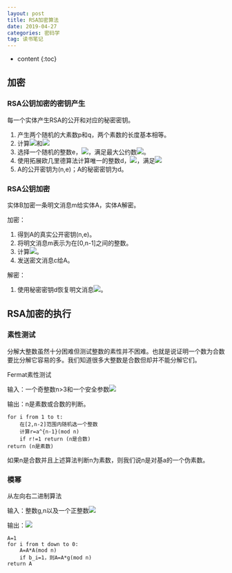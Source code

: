 ```yaml
---
layout: post
title: RSA加密算法
date: 2019-04-27
categories: 密码学
tag: 读书笔记
---
```


* content
{:toc}

## 加密

### RSA公钥加密的密钥产生

每一个实体产生RSA的公开和对应的秘密密钥。

1. 产生两个随机的大素数p和q，两个素数的长度基本相等。
2. 计算<img src="https://latex.codecogs.com/png.latex?n=pq">和<img src="https://latex.codecogs.com/png.latex?\phi=(p-1)(q-1)">
3. 选择一个随机的整数e，<img src="https://latex.codecogs.com/png.latex?1<e<\phi">，满足最大公约数<img src="https://latex.codecogs.com/png.latex?(e,\phi)=1">。
4. 使用拓展欧几里德算法计算唯一的整数d，<img src="https://latex.codecogs.com/png.latex?1<d<\phi">，满足<img src="https://latex.codecogs.com/png.latex?ed\equiv 1(mod\ \phi)">
5. A的公开密钥为(n,e)；A的秘密密钥为d。

### RSA公钥加密

实体B加密一条明文消息m给实体A，实体A解密。

加密：

1. 得到A的真实公开密钥(n,e)。
2. 将明文消息m表示为在[0,n-1]之间的整数。
3. 计算<img src="https://latex.codecogs.com/png.latex?c\equiv m^e(mod\ n)">。
4. 发送密文消息c给A。

解密：

1. 使用秘密密钥d恢复明文消息<img src="https://latex.codecogs.com/png.latex?m\equiv c^d(mod\ n)">。

## RSA加密的执行

### 素性测试

分解大整数虽然十分困难但测试整数的素性并不困难。也就是说证明一个数为合数要比分解它容易的多。我们知道很多大整数是合数但却并不能分解它们。

Fermat素性测试

输入：一个奇整数n>3和一个安全参数<img src="https://latex.codecogs.com/png.latex?t\geqslant 1">

输出：n是素数或合数的判断。

```
for i from 1 to t:
    在[2,n-2]范围内随机选一个整数
    计算r=a^{n-1}(mod n)
    if r!=1 return (n是合数)
return (n是素数)
```

如果n是合数并且上述算法判断n为素数，则我们说n是对基a的一个伪素数。

### 模幂

从左向右二进制算法

输入：整数g,n以及一个正整数<img src="https://latex.codecogs.com/png.latex?b=(b_tb_{t-1}...b_1b_0)_2">

输出：<img src="https://latex.codecogs.com/png.latex?g^b(mod\ n)">

```
A=1
for i from t down to 0:
    A=A*A(mod n)
    if b_i=1，则A=A*g(mod n)
return A
```
